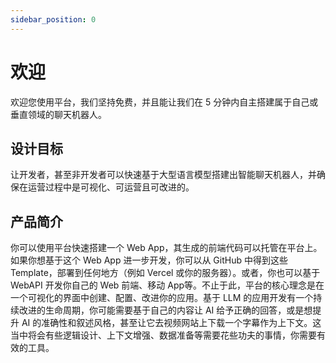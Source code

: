 ```yaml
---
sidebar_position: 0
---
```


# 欢迎

欢迎您使用平台，我们坚持免费，并且能让我们在 5 分钟内自主搭建属于自己或垂直领域的聊天机器人。

## 设计目标

让开发者，甚至非开发者可以快速基于大型语言模型搭建出智能聊天机器人，并确保在运营过程中是可视化、可运营且可改进的。

## 产品简介

你可以使用平台快速搭建一个 Web App，其生成的前端代码可以托管在平台上。如果你想基于这个 Web App 进一步开发，你可以从 GitHub 中得到这些 Template，部署到任何地方（例如 Vercel 或你的服务器）。或者，你也可以基于 WebAPI 开发你自己的 Web 前端、移动 App等。不止于此，平台的核心理念是在一个可视化的界面中创建、配置、改进你的应用。基于 LLM 的应用开发有一个持续改进的生命周期，你可能需要基于自己的内容让 AI 给予正确的回答，或是想提升 AI 的准确性和叙述风格，甚至让它去视频网站上下载一个字幕作为上下文。这当中将会有些逻辑设计、上下文增强、数据准备等需要花些功夫的事情，你需要有效的工具。